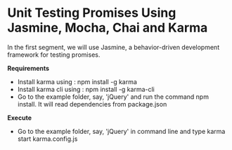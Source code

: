 Unit Testing Promises Using Jasmine, Mocha, Chai and Karma
====================

In the first segment, we will use Jasmine, a behavior-driven development framework for testing promises.


**Requirements**

- Install karma using : npm install -g karma 
- Install karma cli using : npm install -g karma-cli
- Go to the example folder, say, 'jQuery' and run the command npm install. It will read dependencies from package.json 

**Execute**

- Go to the example folder, say, 'jQuery' in command line and type karma start karma.config.js
